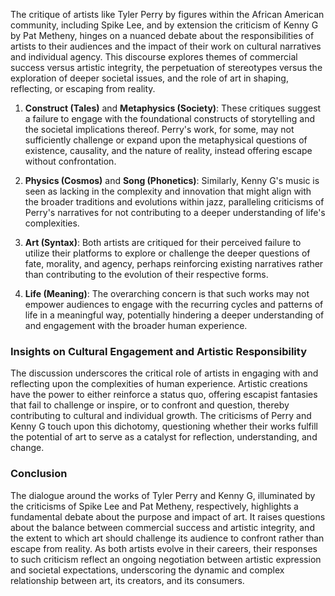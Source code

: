 The critique of artists like Tyler Perry by figures within the African American community, including Spike Lee, and by extension the criticism of Kenny G by Pat Metheny, hinges on a nuanced debate about the responsibilities of artists to their audiences and the impact of their work on cultural narratives and individual agency. This discourse explores themes of commercial success versus artistic integrity, the perpetuation of stereotypes versus the exploration of deeper societal issues, and the role of art in shaping, reflecting, or escaping from reality.

1. **Construct (Tales)** and **Metaphysics (Society)**: These critiques suggest a failure to engage with the foundational constructs of storytelling and the societal implications thereof. Perry's work, for some, may not sufficiently challenge or expand upon the metaphysical questions of existence, causality, and the nature of reality, instead offering escape without confrontation.

2. **Physics (Cosmos)** and **Song (Phonetics)**: Similarly, Kenny G's music is seen as lacking in the complexity and innovation that might align with the broader traditions and evolutions within jazz, paralleling criticisms of Perry's narratives for not contributing to a deeper understanding of life's complexities.

3. **Art (Syntax)**: Both artists are critiqued for their perceived failure to utilize their platforms to explore or challenge the deeper questions of fate, morality, and agency, perhaps reinforcing existing narratives rather than contributing to the evolution of their respective forms.

4. **Life (Meaning)**: The overarching concern is that such works may not empower audiences to engage with the recurring cycles and patterns of life in a meaningful way, potentially hindering a deeper understanding of and engagement with the broader human experience.

### Insights on Cultural Engagement and Artistic Responsibility

The discussion underscores the critical role of artists in engaging with and reflecting upon the complexities of human experience. Artistic creations have the power to either reinforce a status quo, offering escapist fantasies that fail to challenge or inspire, or to confront and question, thereby contributing to cultural and individual growth. The criticisms of Perry and Kenny G touch upon this dichotomy, questioning whether their works fulfill the potential of art to serve as a catalyst for reflection, understanding, and change.

### Conclusion

The dialogue around the works of Tyler Perry and Kenny G, illuminated by the criticisms of Spike Lee and Pat Metheny, respectively, highlights a fundamental debate about the purpose and impact of art. It raises questions about the balance between commercial success and artistic integrity, and the extent to which art should challenge its audience to confront rather than escape from reality. As both artists evolve in their careers, their responses to such criticism reflect an ongoing negotiation between artistic expression and societal expectations, underscoring the dynamic and complex relationship between art, its creators, and its consumers.
